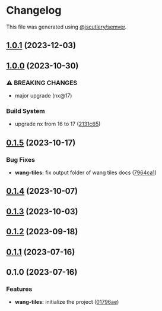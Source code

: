 # Changelog

This file was generated using [@jscutlery/semver](https://github.com/jscutlery/semver).

## [1.0.1](https://github.com/spaceribs/spaceribs/compare/wang-tiles-1.0.0...wang-tiles-1.0.1) (2023-12-03)

## [1.0.0](https://github.com/spaceribs/spaceribs/compare/wang-tiles-0.1.5...wang-tiles-1.0.0) (2023-10-30)


### ⚠ BREAKING CHANGES

* major upgrade (nx@17)

### Build System

* upgrade nx from 16 to 17 ([2131c65](https://github.com/spaceribs/spaceribs/commit/2131c6513226dfde256cf2eea6dac30f04ff551e))

## [0.1.5](https://github.com/spaceribs/spaceribs/compare/wang-tiles-0.1.4...wang-tiles-0.1.5) (2023-10-17)


### Bug Fixes

* **wang-tiles:** fix output folder of wang tiles docs ([7964ca1](https://github.com/spaceribs/spaceribs/commit/7964ca14f3eb33d3f77e37326568e9629ad66ae6))

## [0.1.4](https://github.com/spaceribs/spaceribs/compare/wang-tiles-0.1.3...wang-tiles-0.1.4) (2023-10-07)

## [0.1.3](https://github.com/spaceribs/spaceribs/compare/wang-tiles-0.1.2...wang-tiles-0.1.3) (2023-10-03)

## [0.1.2](https://github.com/spaceribs/spaceribs/compare/wang-tiles-0.1.1...wang-tiles-0.1.2) (2023-09-18)

## [0.1.1](https://github.com/spaceribs/spaceribs/compare/wang-tiles-0.1.0...wang-tiles-0.1.1) (2023-07-16)

## 0.1.0 (2023-07-16)


### Features

* **wang-tiles:** initialize the project ([01796ae](https://github.com/spaceribs/spaceribs/commit/01796aee652ed235ae97687056586ac51a7228ef))
